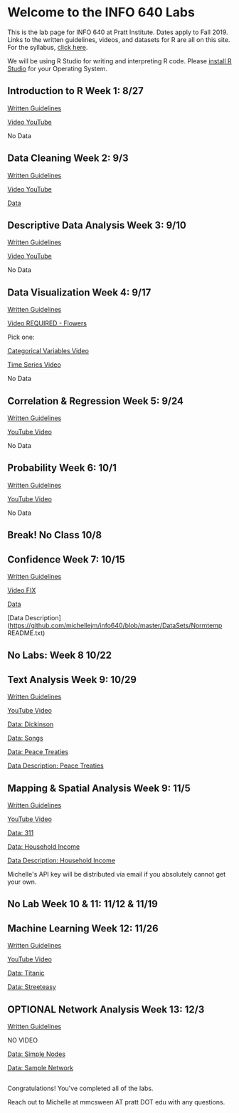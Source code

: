 # Welcome to the INFO 640 Labs

This is the lab page for INFO 640 at Pratt Institute. Dates apply to Fall 2019. 
Links to the written guidelines, videos, and datasets for R are all on this site. For the syllabus, [click here](https://github.com/michellejm/info640/blob/master/INFO640_Syllabus_Fall19.pdf). 

We will be using R Studio for writing and interpreting R code. Please [install R Studio](https://github.com/michellejm/info640/blob/master/DownloadR.md) for your Operating System. 


## Introduction to R Week 1: 8/27

[Written Guidelines](https://github.com/michellejm/info640/blob/master/Labs/IntroductionR_INFO640.pdf)


[Video YouTube](https://www.youtube.com/watch?v=qxuElqKiXlE&list=PLbaPbW93g99rMT60_z7vKP_Vs-BnCBJJL&index=3)

No Data

## Data Cleaning Week 2: 9/3

[Written Guidelines](https://github.com/michellejm/info640/blob/master/Labs/DataCleaningR_INFO640.pdf)

[Video YouTube](https://www.youtube.com/watch?v=TGqQZdzz6i8&list=PLbaPbW93g99rMT60_z7vKP_Vs-BnCBJJL&index=8)

[Data](https://github.com/michellejm/info640/blob/master/DataSets/mealplan.csv)

## Descriptive Data Analysis Week 3: 9/10

[Written Guidelines](https://github.com/michellejm/info640/blob/master/Labs/DescriptiveDataAnalysisR_INFO640.pdf)

[Video YouTube](https://www.youtube.com/watch?v=Hu_8R62OlEs&list=PLbaPbW93g99rMT60_z7vKP_Vs-BnCBJJL&index=1)

No Data

## Data Visualization Week 4: 9/17

[Written Guidelines](https://github.com/michellejm/info640/blob/master/Labs/DataVisualizationR_INFO640.pdf)

[Video REQUIRED - Flowers](https://youtu.be/vL8mKs9J1Mc)

Pick one:

[Categorical Variables Video](https://youtu.be/wE3Y_vfIIvU)

[Time Series Video](https://youtu.be/8z0upSZYpZI)

No Data

## Correlation & Regression Week 5: 9/24

[Written Guidelines](https://github.com/michellejm/info640/blob/master/Labs/RegressionR_INFO640.pdf)

[YouTube Video](https://www.youtube.com/watch?v=Bf5RM_CvJic&list=PLbaPbW93g99rMT60_z7vKP_Vs-BnCBJJL&index=5)

No Data

## Probability Week 6: 10/1

[Written Guidelines](https://github.com/michellejm/info640/blob/master/Labs/ProbabilityR_INFO640.pdf)

[YouTube Video](https://www.youtube.com/watch?v=N7rKPQop1aM&list=PLbaPbW93g99rMT60_z7vKP_Vs-BnCBJJL&index=2)

No Data

## Break! No Class 10/8


## Confidence Week 7: 10/15

[Written Guidelines](https://github.com/michellejm/info640/blob/master/Labs/ConfidenceR_INFO640.pdf)

[Video FIX]()

[Data](https://github.com/michellejm/info640/blob/master/DataSets/Normtemp.csv)

[Data Description](https://github.com/michellejm/info640/blob/master/DataSets/Normtemp README.txt)

## No Labs: Week 8 10/22 

## Text Analysis Week 9: 10/29

[Written Guidelines](https://github.com/michellejm/info640/blob/master/Labs/TextAnalysisR_INFO640.pdf)


[YouTube Video](https://www.youtube.com/watch?v=Dw7i8XTKe0g&list=PLbaPbW93g99rMT60_z7vKP_Vs-BnCBJJL&index=7)

[Data: Dickinson](https://github.com/michellejm/info640/blob/master/DataSets/Because-death_Dickinson.txt)

[Data: Songs](https://github.com/michellejm/info640/blob/master/DataSets/songdata.csv)

[Data: Peace Treaties](https://github.com/michellejm/info640/blob/master/DataSets/pax_20_02_2018_1_CSV.csv)

[Data Description: Peace Treaties](https://github.com/michellejm/info640/blob/master/DataSets/PA_X_codebook_Version1_Feb_20_20.pdf)


## Mapping & Spatial Analysis Week 9: 11/5

[Written Guidelines](https://github.com/michellejm/info640/blob/master/Labs/MappingR_INFO640.pdf)

[YouTube Video](https://www.youtube.com/watch?v=QRVvb4fWnRg&list=PLbaPbW93g99rMT60_z7vKP_Vs-BnCBJJL&index=6)

[Data: 311](https://github.com/michellejm/info640/blob/master/DataSets/311_Service_Requests_from_2010_to_present.csv)

[Data: Household Income](https://github.com/michellejm/info640/blob/master/DataSets/medianhouseholdincomecensustract.csv)

[Data Description: Household Income](https://github.com/michellejm/info640/blob/master/DataSets/metadatamedianhouseholdincomecensustract.txt)

Michelle's API key will be distributed via email if you absolutely cannot get your own.


## No Lab Week 10 & 11: 11/12 & 11/19



## Machine Learning Week 12: 11/26

[Written Guidelines](https://github.com/michellejm/info640/blob/master/Labs/MachineLearningR_INFO640.pdf)


[YouTube Video](https://www.youtube.com/watch?v=mpykKFdLnMU&list=PLbaPbW93g99rMT60_z7vKP_Vs-BnCBJJL&index=4)

[Data: Titanic](https://github.com/michellejm/info640/blob/master/DataSets/titanic/)

[Data: Streeteasy](https://github.com/michellejm/info640/blob/master/DataSets/streeteasy.csv)


## OPTIONAL Network Analysis Week 13: 12/3

[Written Guidelines](https://github.com/michellejm/info640/blob/master/Labs/NetworkAnalysisR_INFO640.pdf)

NO VIDEO

[Data: Simple Nodes](https://github.com/michellejm/info640/blob/master/DataSets/nodes.csv)


[Data: Sample Network](https://github.com/michellejm/info640/blob/master/DataSets/Sample_network.csv)



## 
Congratulations! You've completed all of the labs. 

Reach out to Michelle at mmcsween AT pratt DOT edu with any questions. 

